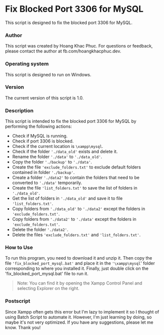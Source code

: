 # Fix Blocked Port 3306 for MySQL
This script is designed to fix the blocked port 3306 for MySQL.

### Author
This script was created by Hoang Khac Phuc. For questions or feedback, please contact the author at fb.com/hoangkhacphuc.dev.

### Operating system
This script is designed to run on Windows.

### Version
The current version of this script is 1.0.

### Description
This script is intended to fix the blocked port 3306 for MySQL by performing the following actions:

- Check if MySQL is running.
- Check if port 3306 is blocked.
- Check if the current location is `\xampp\mysql`.
- Check if the folder `'./data_old'` exists and delete it.
- Rename the folder `'./data'` to `'./data_old'`.
- Copy the folder `'./backup'` to `'./data'`.
- Create the file `'exclude_folders.txt'` to exclude default folders contained in folder `'./backup'`.
- Create a folder `'./data2'` to contain the folders that need to be converted to `'./data'` temporarily.
- Create the file `'list_folders.txt'` to save the list of folders in `'./data_old'`.
- Get the list of folders in `'./data_old'` and save it to file `'list_folders.txt'`.
- Copy folders from `'./data_old'` to `'./data2'` except the folders in `'exclude_folders.txt'`.
- Copy folders from `'./data2'` to `'./data'` except the folders in `'exclude_folders.txt'`.
- Delete the folder `'./data2'`.
- Delete the files `'exclude_folders.txt'` and `'list_folders.txt'`.

### How to Use
To run this program, you need to download it and unzip it. Then copy the file `'fix_blocked_port_mysql.bat'` and place it in the `'\xampp\mysql`' folder corresponding to where you installed it. Finally, just double click on the 'fix_blocked_port_mysql.bat' file to run it.

>Note: You can find it by opening the Xampp Control Panel and selecting Explorer on the right.

### Postscript
Since Xampp often gets this error but I'm lazy to implement it so I thought of using Batch Script to automate it. However, I'm just learning by doing, so maybe it's not very optimized. If you have any suggestions, please let me know. Thank you!